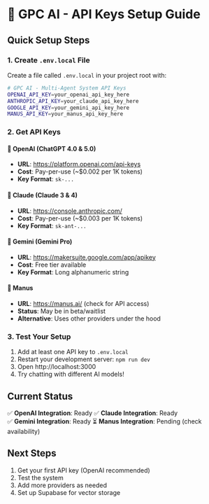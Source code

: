 # 🔑 GPC AI - API Keys Setup Guide

## Quick Setup Steps

### 1. Create `.env.local` File
Create a file called `.env.local` in your project root with:

```bash
# GPC AI - Multi-Agent System API Keys
OPENAI_API_KEY=your_openai_api_key_here
ANTHROPIC_API_KEY=your_claude_api_key_here
GOOGLE_API_KEY=your_gemini_api_key_here
MANUS_API_KEY=your_manus_api_key_here
```

### 2. Get API Keys

#### 🤖 OpenAI (ChatGPT 4.0 & 5.0)
- **URL**: https://platform.openai.com/api-keys
- **Cost**: Pay-per-use (~$0.002 per 1K tokens)
- **Key Format**: `sk-...`

#### 🧠 Claude (Claude 3 & 4)
- **URL**: https://console.anthropic.com/
- **Cost**: Pay-per-use (~$0.003 per 1K tokens)
- **Key Format**: `sk-ant-...`

#### 💎 Gemini (Gemini Pro)
- **URL**: https://makersuite.google.com/app/apikey
- **Cost**: Free tier available
- **Key Format**: Long alphanumeric string

#### 🚀 Manus
- **URL**: https://manus.ai/ (check for API access)
- **Status**: May be in beta/waitlist
- **Alternative**: Uses other providers under the hood

### 3. Test Your Setup

1. Add at least one API key to `.env.local`
2. Restart your development server: `npm run dev`
3. Open http://localhost:3000
4. Try chatting with different AI models!

## Current Status
✅ **OpenAI Integration**: Ready
✅ **Claude Integration**: Ready  
✅ **Gemini Integration**: Ready
⏳ **Manus Integration**: Pending (check availability)

## Next Steps
1. Get your first API key (OpenAI recommended)
2. Test the system
3. Add more providers as needed
4. Set up Supabase for vector storage
